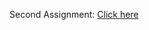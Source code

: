 Second Assignment: <a href="https://vvce6aweb.github.io/second-assignment-css-Annushams/">Click here</a>
